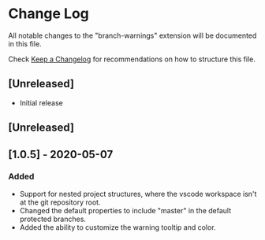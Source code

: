 # Change Log
All notable changes to the "branch-warnings" extension will be documented in this file.

Check [Keep a Changelog](http://keepachangelog.com/) for recommendations on how to structure this file.

## [Unreleased]
- Initial release

## [Unreleased]

## [1.0.5] - 2020-05-07
### Added
- Support for nested project structures, where the vscode workspace isn't at the git repository root. 
- Changed the default properties to include "master" in the default protected branches. 
- Added the ability to customize the warning tooltip and color. 